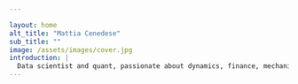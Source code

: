 ```yaml
---

layout: home
alt_title: "Mattia Cenedese"
sub_title: ""
image: /assets/images/cover.jpg
introduction: |
  Data scientist and quant, passionate about dynamics, finance, mechanics, machine learning and generative AI. In my free time, I am busy with my beloved ones and my dog, running, skiing, cooking, traveling, and I dive into *Zen and the Art of Motorcycle Maintenance* with my old-timers. Former researcher on complex nonlinear dynamical systems, with a focus on data-driven methods for the extraction of predictive reduced order models via machine learning.
---
```

